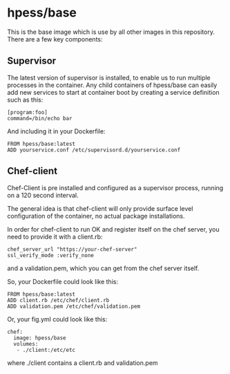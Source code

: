 # hpess/base
This is the base image which is use by all other images in this repository.  There are a few key components:

## Supervisor
The latest version of supervisor is installed, to enable us to run multiple processes in the container.  Any child containers of hpess/base can easily add new services to start at container boot by creating a service definition such as this:
```
[program:foo]
command=/bin/echo bar
```
And including it in your Dockerfile:
```
FROM hpess/base:latest
ADD yourservice.conf /etc/supervisord.d/yourservice.conf
```

## Chef-client
Chef-Client is pre installed and configured as a supervisor process, running on a 120 second interval.

The general idea is that chef-client will only provide surface level configuration of the container, no actual package installations.

In order for chef-client to run OK and register itself on the chef server, you need to provide it with a client.rb:
```
chef_server_url "https://your-chef-server"
ssl_verify_mode :verify_none
```
and a validation.pem, which you can get from the chef server itself.

So, your Dockerfile could look like this:
```
FROM hpess/base:latest
ADD client.rb /etc/chef/client.rb
ADD validation.pem /etc/chef/validation.pem
```
Or, your fig.yml could look like this:
```
chef:
  image: hpess/base
  volumes:
   - ./client:/etc/etc
```
where ./client contains a client.rb and validation.pem
